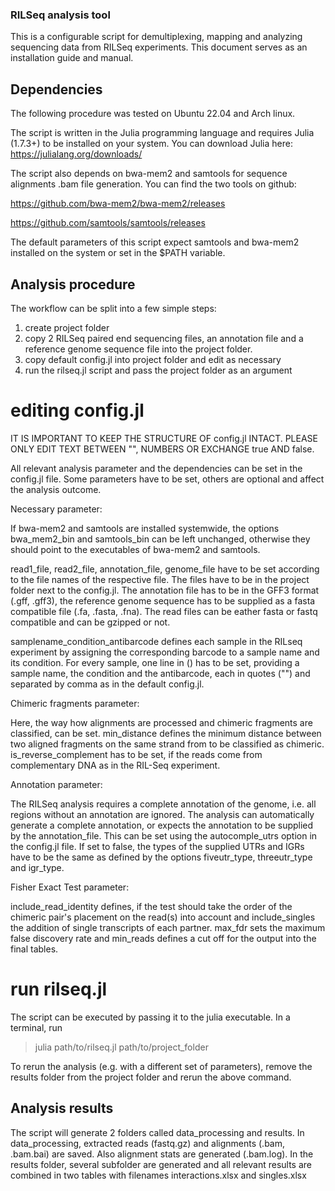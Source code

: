 ### RILSeq analysis tool

This is a configurable script for demultiplexing, mapping and analyzing sequencing data from RILSeq 
experiments. This document serves as an installation guide and manual.

## Dependencies

The following procedure was tested on Ubuntu 22.04 and Arch linux.

The script is written in the Julia programming language and requires Julia (1.7.3+) to be installed 
on your system. You can download Julia here: https://julialang.org/downloads/

The script also depends on bwa-mem2 and samtools for sequence alignments .bam file generation. You
can find the two tools on github:

https://github.com/bwa-mem2/bwa-mem2/releases

https://github.com/samtools/samtools/releases

The default parameters of this script expect samtools and bwa-mem2 installed on the system or set
in the $PATH variable.

## Analysis procedure

The workflow can be split into a few simple steps:

1. create project folder
2. copy 2 RILSeq paired end sequencing files, an annotation file and a reference genome sequence 
	file into the project folder. 
3. copy default config.jl into project folder and edit as necessary
4. run the rilseq.jl script and pass the project folder as an argument

# editing config.jl

IT IS IMPORTANT TO KEEP THE STRUCTURE OF config.jl INTACT. PLEASE ONLY EDIT TEXT BETWEEN "", NUMBERS
OR EXCHANGE true AND false.

All relevant analysis parameter and the dependencies can be set in the config.jl file. Some 
parameters have to be set, others are optional and affect the analysis outcome.

Necessary parameter:

If bwa-mem2 and samtools are installed systemwide, the options bwa\_mem2\_bin and samtools\_bin can be
left unchanged, otherwise they should point to the executables of bwa-mem2 and samtools.

read1\_file, read2\_file, annotation\_file, genome\_file have to be set according to the file names
of the respective file. The files have to be in the project folder next to the config.jl. The
annotation file has to be in the GFF3 format (.gff, .gff3), the reference genome sequence has to be
supplied as a fasta compatible file (.fa, .fasta, .fna). The read files can be eather fasta or fastq
compatible and can be gzipped or not.

samplename\_condition\_antibarcode defines each sample in the RILseq experiment by assigning the
corresponding barcode to a sample name and its condition. For every sample, one line in () has to be
set, providing a sample name, the condition and the antibarcode, each in quotes ("") and separated by 
comma as in the default config.jl.

Chimeric fragments parameter:

Here, the way how alignments are processed and chimeric fragments are classified, can be set.
min\_distance defines the minimum distance between two aligned fragments on the same strand from to
be classified as chimeric. is\_reverse\_complement has to be set, if the reads come from complementary
DNA as in the RIL-Seq experiment.

Annotation parameter:

The RILSeq analysis requires a complete annotation of the genome, i.e. all regions without an
annotation are ignored. The analysis can automatically generate a complete annotation, or expects
the annotation to be supplied by the annotation\_file. This can be set using the autocomple\_utrs
option in the config.jl file. If set to false, the types of the supplied UTRs and IGRs have to be
the same as defined by the options fiveutr\_type, threeutr\_type and igr\_type.

Fisher Exact Test parameter:

include\_read\_identity defines, if the test should take the order of the chimeric pair's placement
on the read(s) into account and include\_singles the addition of single transcripts of each partner.
max\_fdr sets the maximum false discovery rate and min\_reads defines a cut off for the output into
the final tables.

# run rilseq.jl

The script can be executed by passing it to the julia executable. In a terminal, run

>julia path/to/rilseq.jl path/to/project_folder

To rerun the analysis (e.g. with a different set of parameters), remove the results folder from
the project folder and rerun the above command. 

## Analysis results

The script will generate 2 folders called data\_processing and results. In data\_processing, 
extracted reads (fastq.gz) and alignments (.bam, .bam.bai) are saved. Also alignment stats are 
generated (.bam.log). In the results folder, several subfolder are generated and all relevant 
results are combined in two tables with filenames interactions.xlsx and singles.xlsx
